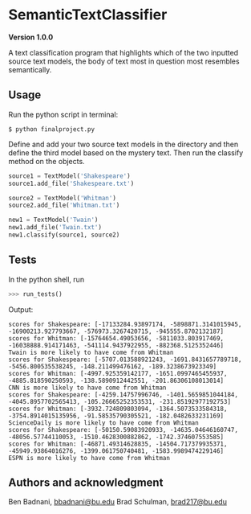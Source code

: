 # SemanticTextClassifier

**Version 1.0.0**

A text classification program that highlights which of the two inputted source text models, the body of text most in question most resembles semantically.

## Usage

Run the python script in terminal:

```terminal
$ python finalproject.py
```

Define and add your two source text models in the directory and then define the third model based on the mystery text.
Then run the classify method on the objects.

```python
source1 = TextModel('Shakespeare')
source1.add_file('Shakespeare.txt')

source2 = TextModel('Whitman')
source2.add_file('Whitman.txt')

new1 = TextModel('Twain')
new1.add_file('Twain.txt')
new1.classify(source1, source2)
```

## Tests

In the python shell, run

```python
>>> run_tests()
```

Output: 

```
scores for Shakespeare: [-17133284.93897174, -5898871.3141015945, -16900213.927793667, -576973.3267420715, -945555.8702132187]
scores for Whitman: [-15764654.49053656, -5811033.803917469, -16038888.914171463, -541114.9437922955, -882368.5125352446]
Twain is more likely to have come from Whitman
scores for Shakespeare: [-5707.013588921243, -1691.8431657789718, -5456.800535538245, -148.211499476162, -189.3238673923349]
scores for Whitman: [-4997.925359142177, -1651.0997465455937, -4885.818590250593, -138.5890912442551, -201.86306108013014]
CNN is more likely to have come from Whitman
scores for Shakespeare: [-4259.14757996746, -1401.5659851044184, -4045.8957702565413, -105.26665252353531, -231.85192977192753]
scores for Whitman: [-3932.724809803094, -1364.5073533584318, -3754.8914015135956, -91.58535790305521, -182.0482633231169]
ScienceDaily is more likely to have come from Whitman
scores for Shakespeare: [-50150.59083920933, -14635.04646160747, -48056.57744110053, -1510.4628300882862, -1742.374607553585]
scores for Whitman: [-46871.49314628835, -14504.717379935371, -45949.93864016276, -1399.061750740481, -1583.9989474229146]
ESPN is more likely to have come from Whitman
```

## Authors and acknowledgment

Ben Badnani, <bbadnani@bu.edu>
Brad Schulman, <brad217@bu.edu>
